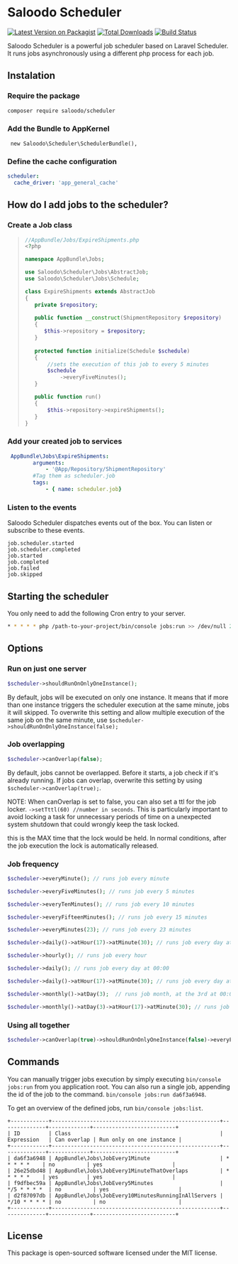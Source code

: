 # Saloodo Scheduler

[![Latest Version on Packagist][ico-version]][link-packagist]
[![Total Downloads][ico-downloads]][link-downloads]
[![Build Status][ico-travis]][link-travis]

Saloodo Scheduler is a powerful job scheduler based on Laravel Scheduler.
It runs jobs asynchronously using a different php process for each job.


## Instalation

### Require the package

``` bash
composer require saloodo/scheduler
```

### Add the Bundle to AppKernel

```
 new Saloodo\Scheduler\SchedulerBundle(),
```

### Define the cache configuration

```yaml
scheduler:
  cache_driver: 'app_general_cache'
```

## How do I add jobs to the scheduler?

### Create a Job class

>```php
>//AppBundle/Jobs/ExpireShipments.php
><?php
>
>namespace AppBundle\Jobs;
>
>use Saloodo\Scheduler\Jobs\AbstractJob;
>use Saloodo\Scheduler\Jobs\Schedule;
>
>class ExpireShipments extends AbstractJob
>{
>    private $repository;
>   
>    public function __construct(ShipmentRepository $repository)
>    {
>       $this->repository = $repository;
>    }
>     
>    protected function initialize(Schedule $schedule)
>    {
>        //sets the execution of this job to every 5 minutes
>        $schedule
>            ->everyFiveMinutes();
>    }
>
>    public function run()
>    {
>        $this->repository->expireShipments();
>    }
>}
>```

### Add your created job to services


```yaml
 AppBundle\Jobs\ExpireShipments:
        arguments:
            - '@App/Repository/ShipmentRepository'
        #Tag them as scheduler.job
        tags:
            - { name: scheduler.job}
```



### Listen to the events

Saloodo Scheduler dispatches events out of the box. You can listen or subscribe to these events.

```
job.scheduler.started
job.scheduler.completed
job.started
job.completed
job.failed
job.skipped
```

## Starting the scheduler
You only need to add the following Cron entry to your server.

```bash
* * * * * php /path-to-your-project/bin/console jobs:run >> /dev/null 2>&1

```

## Options

### Run on just one server
```php
$scheduler->shouldRunOnOnlyOneInstance();

```

By default, jobs will be executed on only one instance. It means that if more than one instance triggers the scheduler execution at the same minute, jobs it will skipped. To overwrite this setting and allow multiple execution of the same job on the same minute, use `$scheduler->shouldRunOnOnlyOneInstance(false);` 

### Job overlapping
```php
$scheduler->canOverlap(false);

```

By default, jobs cannot be overlapped. Before it starts, a job check if it's already running. If jobs can overlap, overwrite this setting by using `$scheduler->canOverlap(true);`.


NOTE: When canOverlap is set to false, you can also set a ttl for the job locker. `->setTttl(60) //number in seconds`.
This is particularly important to avoid locking a task for unnecessary periods of time on a unexpected system shutdown that could wrongly keep the task locked.

this is the  MAX time that the lock would be held. In normal conditions, after the job execution the lock is automatically released.


### Job frequency

```php
$scheduler->everyMinute(); // runs job every minute

$scheduler->everyFiveMinutes(); // runs job every 5 minutes

$scheduler->everyTenMinutes(); // runs job every 10 minutes

$scheduler->everyFifteenMinutes(); // runs job every 15 minutes

$scheduler->everyMinutes(23); // runs job every 23 minutes

$scheduler->daily()->atHour(17)->atMinute(30); // runs job every day at 17:30

$scheduler->hourly(); // runs job every hour

$scheduler->daily(); // runs job every day at 00:00

$scheduler->daily()->atHour(17)->atMinute(30); // runs job every day at 17:30

$scheduler->monthly()->atDay(3);  // runs job month, at the 3rd at 00:00

$scheduler->monthly()->atDay(3)->atHour(17)->atMinute(30); // runs job month, at the 3rd at 17:30

```

### Using all together
```php
$scheduler->canOverlap(true)->shouldRunOnOnlyOneInstance(false)->everyFiveMinutes();

```



## Commands

You can manually trigger jobs execution by simply executing `bin/console jobs:run` from you application root. You can also run a single job, appending the id of the job to the command. `bin/console jobs:run da6f3a6948`.

To get an overview of the defined jobs, run `bin/console jobs:list`.

 ```
 +------------+-----------------------------------------------------+--------------+-------------+--------------------------+
 | ID         | Class                                               | Expression   | Can overlap | Run only on one instance |
 +------------+-----------------------------------------------------+--------------+-------------+--------------------------+
 | da6f3a6948 | AppBundle\Jobs\JobEvery1Minute                      | * * * * *    | no          | yes                      |
 | 26e25dbd48 | AppBundle\Jobs\JobEvery1MinuteThatOverlaps          | * * * * *    | yes         | yes                      |
 | f9dfbec59a | AppBundle\Jobs\JobEvery5Minutes                     | */5 * * * *  | no          | yes                      |
 | d2f87097db | AppBundle\Jobs\JobEvery10MinutesRunningInAllServers | */10 * * * * | no          | no                       |
 +------------+-----------------------------------------------------+--------------+-------------+--------------------------+

```
## License

This package is open-sourced software licensed under the MIT license.

[ico-version]: https://img.shields.io/packagist/v/saloodo/scheduler.svg?style=flat-square
[ico-downloads]: https://img.shields.io/packagist/dt/saloodo/scheduler.svg?style=flat-square
[ico-travis]: https://img.shields.io/travis/saloodo/scheduler/master.svg?style=flat-square


[link-packagist]: https://packagist.org/packages/saloodo/scheduler
[link-downloads]: https://packagist.org/packages/saloodo/scheduler
[link-travis]: https://travis-ci.org/saloodo/scheduler
[link-contributors]: ../../contributors]
